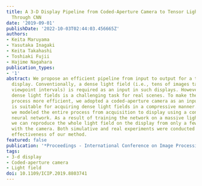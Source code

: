 ```yaml
---
title: A 3-D Display Pipeline from Coded-Aperture Camera to Tensor Light-Field Display
  Through CNN
date: '2019-09-01'
publishDate: '2022-10-03T02:44:03.456665Z'
authors:
- Keita Maruyama
- Yasutaka Inagaki
- Keita Takahashi
- Toshiaki Fujii
- Hajime Nagahara
publication_types:
- '1'
abstract: We propose an efficient pipeline from input to output for a tensor light-field
  display. Conventionally, a dense light field (i.e., tens of images taken with narrow
  viewpoint intervals) is required as an input in such displays. However, obtaining
  dense light fields is a challenging task for real scenes. To make the acquisition
  process more efficient, we adopted a coded-aperture camera as an input device, which
  is suitable for acquiring dense light fields in a compressive manner. Moreover,
  we modeled the entire process from acquisition to display using a convolutional
  neural network. As a result of training the network on a massive light field data,
  we can reproduce the whole light field on the display from only a few images taken
  with the camera. Both simulative and real experiments were conducted to show the
  effectiveness of our method.
featured: false
publication: '*Proceedings - International Conference on Image Processing, ICIP*'
tags:
- 3-d display
- Coded-aperture camera
- Light field
doi: 10.1109/ICIP.2019.8803741
---
```


